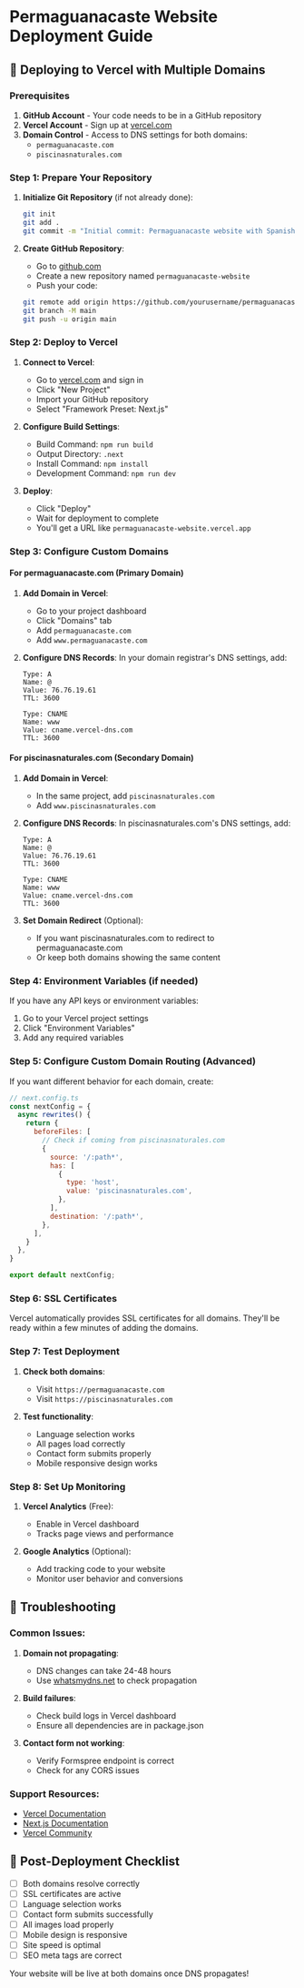 # Permaguanacaste Website Deployment Guide

## 🚀 Deploying to Vercel with Multiple Domains

### Prerequisites
1. **GitHub Account** - Your code needs to be in a GitHub repository
2. **Vercel Account** - Sign up at [vercel.com](https://vercel.com)
3. **Domain Control** - Access to DNS settings for both domains:
   - `permaguanacaste.com`
   - `piscinasnaturales.com`

### Step 1: Prepare Your Repository

1. **Initialize Git Repository** (if not already done):
   ```bash
   git init
   git add .
   git commit -m "Initial commit: Permaguanacaste website with Spanish/English support"
   ```

2. **Create GitHub Repository**:
   - Go to [github.com](https://github.com)
   - Create a new repository named `permaguanacaste-website`
   - Push your code:
   ```bash
   git remote add origin https://github.com/yourusername/permaguanacaste-website.git
   git branch -M main
   git push -u origin main
   ```

### Step 2: Deploy to Vercel

1. **Connect to Vercel**:
   - Go to [vercel.com](https://vercel.com) and sign in
   - Click "New Project"
   - Import your GitHub repository
   - Select "Framework Preset: Next.js"

2. **Configure Build Settings**:
   - Build Command: `npm run build`
   - Output Directory: `.next`
   - Install Command: `npm install`
   - Development Command: `npm run dev`

3. **Deploy**:
   - Click "Deploy"
   - Wait for deployment to complete
   - You'll get a URL like `permaguanacaste-website.vercel.app`

### Step 3: Configure Custom Domains

#### For permaguanacaste.com (Primary Domain)

1. **Add Domain in Vercel**:
   - Go to your project dashboard
   - Click "Domains" tab
   - Add `permaguanacaste.com`
   - Add `www.permaguanacaste.com`

2. **Configure DNS Records**:
   In your domain registrar's DNS settings, add:
   ```
   Type: A
   Name: @
   Value: 76.76.19.61
   TTL: 3600

   Type: CNAME
   Name: www
   Value: cname.vercel-dns.com
   TTL: 3600
   ```

#### For piscinasnaturales.com (Secondary Domain)

1. **Add Domain in Vercel**:
   - In the same project, add `piscinasnaturales.com`
   - Add `www.piscinasnaturales.com`

2. **Configure DNS Records**:
   In piscinasnaturales.com's DNS settings, add:
   ```
   Type: A
   Name: @
   Value: 76.76.19.61
   TTL: 3600

   Type: CNAME
   Name: www
   Value: cname.vercel-dns.com
   TTL: 3600
   ```

3. **Set Domain Redirect** (Optional):
   - If you want piscinasnaturales.com to redirect to permaguanacaste.com
   - Or keep both domains showing the same content

### Step 4: Environment Variables (if needed)

If you have any API keys or environment variables:
1. Go to your Vercel project settings
2. Click "Environment Variables"
3. Add any required variables

### Step 5: Configure Custom Domain Routing (Advanced)

If you want different behavior for each domain, create:

```javascript
// next.config.ts
const nextConfig = {
  async rewrites() {
    return {
      beforeFiles: [
        // Check if coming from piscinasnaturales.com
        {
          source: '/:path*',
          has: [
            {
              type: 'host',
              value: 'piscinasnaturales.com',
            },
          ],
          destination: '/:path*',
        },
      ],
    }
  },
}

export default nextConfig;
```

### Step 6: SSL Certificates

Vercel automatically provides SSL certificates for all domains. They'll be ready within a few minutes of adding the domains.

### Step 7: Test Deployment

1. **Check both domains**:
   - Visit `https://permaguanacaste.com`
   - Visit `https://piscinasnaturales.com`

2. **Test functionality**:
   - Language selection works
   - All pages load correctly
   - Contact form submits properly
   - Mobile responsive design works

### Step 8: Set Up Monitoring

1. **Vercel Analytics** (Free):
   - Enable in Vercel dashboard
   - Tracks page views and performance

2. **Google Analytics** (Optional):
   - Add tracking code to your website
   - Monitor user behavior and conversions

## 🔧 Troubleshooting

### Common Issues:

1. **Domain not propagating**:
   - DNS changes can take 24-48 hours
   - Use [whatsmydns.net](https://whatsmydns.net) to check propagation

2. **Build failures**:
   - Check build logs in Vercel dashboard
   - Ensure all dependencies are in package.json

3. **Contact form not working**:
   - Verify Formspree endpoint is correct
   - Check for any CORS issues

### Support Resources:
- [Vercel Documentation](https://vercel.com/docs)
- [Next.js Documentation](https://nextjs.org/docs)
- [Vercel Community](https://github.com/vercel/vercel/discussions)

## 🌟 Post-Deployment Checklist

- [ ] Both domains resolve correctly
- [ ] SSL certificates are active
- [ ] Language selection works
- [ ] Contact form submits successfully
- [ ] All images load properly
- [ ] Mobile design is responsive
- [ ] Site speed is optimal
- [ ] SEO meta tags are correct

Your website will be live at both domains once DNS propagates!
